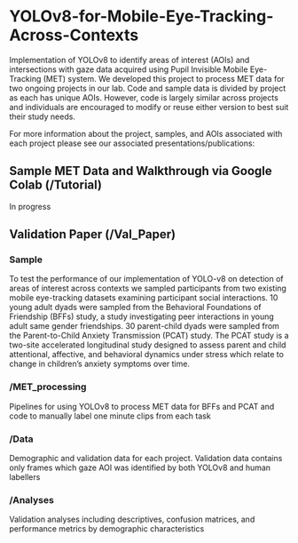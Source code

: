# YOLOv8-for-Mobile-Eye-Tracking-Across-Contexts
Implementation of YOLOv8 to identify areas of interest (AOIs) and intersections with gaze data acquired using Pupil Invisible Mobile Eye-Tracking (MET) system. We developed this project to process MET data for two ongoing projects in our lab. Code and sample data is divided by project as each has unique AOIs. However, code is largely similar across projects and individuals are encouraged to modify or reuse either version to best suit their study needs.

For more information about the project, samples, and AOIs associated with each project please see our associated presentations/publications:

## Sample MET Data and Walkthrough via Google Colab (/Tutorial)
In progress

## Validation Paper (/Val_Paper)
### Sample
To test the performance of our implementation of YOLO-v8 on detection of areas of interest across contexts we sampled participants from two existing mobile eye-tracking datasets examining participant social interactions. 10 young adult dyads  were sampled from the Behavioral Foundations of Friendship (BFFs) study, a study investigating peer interactions in young adult same gender friendships. 30 parent-child dyads were sampled from the Parent-to-Child Anxiety Transmission (PCAT) study. The PCAT study is a two-site accelerated longitudinal study designed to assess parent and child attentional, affective, and behavioral dynamics under stress which relate to change in children’s anxiety symptoms over time. 
### /MET_processing
Pipelines for using YOLOv8 to process MET data for BFFs and PCAT and code to manually label one minute clips from each task
### /Data
Demographic and validation data for each project. Validation data contains only frames which gaze AOI was identified by both YOLOv8 and human labellers
### /Analyses
Validation analyses including descriptives, confusion matrices, and performance metrics by demographic characteristics
